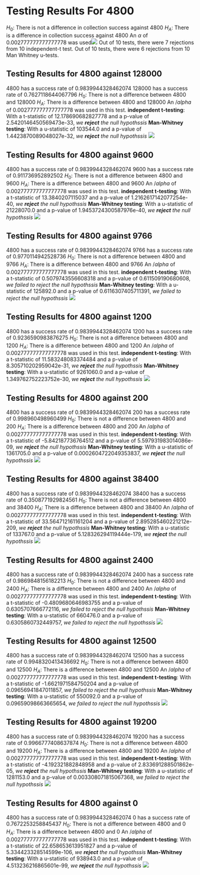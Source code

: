 # Testing Results For 4800 
$H_{0}$: There is not a difference in collection success against 4800 
$H_{A}$: There is a difference in collection success against 4800
An $\alpha$ of 0.002777777777777778 was used![](images/4800_against_all_SignalRate.png) 
Out of 10 tests, there were 7 rejections from 10 independent-t test.
Out of 10 tests, there were 6 rejections from 10 Man Whitney u-tests.
## Testing Results for 4800 against 128000 
4800 has a success rate of 0.9839944328462074
128000 has a success rate of 0.7627118644067796
$H_{0}$: There is not a difference between 4800 and 128000
$H_{A}$: There is a difference between 4800 and 128000
An $/alpha$ of 0.002777777777777778 was used in this test.
__independent t-testing__: With a t-statistic of 12.178690682827778 and a p-value of 2.5420146450569473e-33, _we **reject** the null hypothssis_
__Man-Whitney testing__: With a u-statistic of 103544.0 and a p-value of 1.4423870089048027e-32, _we **reject** the null hypothssis_
![](images/4800_against_128000.png) 
## Testing Results for 4800 against 9600 
4800 has a success rate of 0.9839944328462074
9600 has a success rate of 0.911736952892502
$H_{0}$: There is not a difference between 4800 and 9600
$H_{A}$: There is a difference between 4800 and 9600
An $/alpha$ of 0.002777777777777778 was used in this test.
__independent t-testing__: With a t-statistic of 13.3840207115037 and a p-value of 1.2162617142077254e-40, _we **reject** the null hypothssis_
__Man-Whitney testing__: With a u-statistic of 21228070.0 and a p-value of 1.9453724300587976e-40, _we **reject** the null hypothssis_
![](images/4800_against_9600.png) 
## Testing Results for 4800 against 9766 
4800 has a success rate of 0.9839944328462074
9766 has a success rate of 0.9770114942528736
$H_{0}$: There is not a difference between 4800 and 9766
$H_{A}$: There is a difference between 4800 and 9766
An $/alpha$ of 0.002777777777777778 was used in this test.
__independent t-testing__: With a t-statistic of 0.5079743556608318 and a p-value of 0.611509190680608, _we failed to reject the null hypothssis_
__Man-Whitney testing__: With a u-statistic of 125892.0 and a p-value of 0.6116307405711391, _we failed to reject the null hypothssis_
![](images/4800_against_9766.png) 
## Testing Results for 4800 against 1200 
4800 has a success rate of 0.9839944328462074
1200 has a success rate of 0.9236590983876275
$H_{0}$: There is not a difference between 4800 and 1200
$H_{A}$: There is a difference between 4800 and 1200
An $/alpha$ of 0.002777777777777778 was used in this test.
__independent t-testing__: With a t-statistic of 11.583248083374484 and a p-value of 8.305710202959042e-31, _we **reject** the null hypothssis_
__Man-Whitney testing__: With a u-statistic of 9261060.0 and a p-value of 1.349762752223752e-30, _we **reject** the null hypothssis_
![](images/4800_against_1200.png) 
## Testing Results for 4800 against 200 
4800 has a success rate of 0.9839944328462074
200 has a success rate of 0.998960498960499
$H_{0}$: There is not a difference between 4800 and 200
$H_{A}$: There is a difference between 4800 and 200
An $/alpha$ of 0.002777777777777778 was used in this test.
__independent t-testing__: With a t-statistic of -5.842187736764512 and a p-value of 5.597931983014086e-09, _we **reject** the null hypothssis_
__Man-Whitney testing__: With a u-statistic of 1361705.0 and a p-value of 0.0002604722049353837, _we **reject** the null hypothssis_
![](images/4800_against_200.png) 
## Testing Results for 4800 against 38400 
4800 has a success rate of 0.9839944328462074
38400 has a success rate of 0.3508771929824561
$H_{0}$: There is not a difference between 4800 and 38400
$H_{A}$: There is a difference between 4800 and 38400
An $/alpha$ of 0.002777777777777778 was used in this test.
__independent t-testing__: With a t-statistic of 33.564712161161204 and a p-value of 2.895285460221212e-209, _we **reject** the null hypothssis_
__Man-Whitney testing__: With a u-statistic of 133767.0 and a p-value of 5.128326294119444e-179, _we **reject** the null hypothssis_
![](images/4800_against_38400.png) 
## Testing Results for 4800 against 2400 
4800 has a success rate of 0.9839944328462074
2400 has a success rate of 0.9869848156182213
$H_{0}$: There is not a difference between 4800 and 2400
$H_{A}$: There is a difference between 4800 and 2400
An $/alpha$ of 0.002777777777777778 was used in this test.
__independent t-testing__: With a t-statistic of -0.4809680646983755 and a p-value of 0.6305707666772116, _we failed to reject the null hypothssis_
__Man-Whitney testing__: With a u-statistic of 660476.0 and a p-value of 0.6305860732449757, _we failed to reject the null hypothssis_
![](images/4800_against_2400.png) 
## Testing Results for 4800 against 12500 
4800 has a success rate of 0.9839944328462074
12500 has a success rate of 0.9948320413436692
$H_{0}$: There is not a difference between 4800 and 12500
$H_{A}$: There is a difference between 4800 and 12500
An $/alpha$ of 0.002777777777777778 was used in this test.
__independent t-testing__: With a t-statistic of -1.6621971584750204 and a p-value of 0.09656941847011857, _we failed to reject the null hypothssis_
__Man-Whitney testing__: With a u-statistic of 550092.0 and a p-value of 0.09659098663665654, _we failed to reject the null hypothssis_
![](images/4800_against_12500.png) 
## Testing Results for 4800 against 19200 
4800 has a success rate of 0.9839944328462074
19200 has a success rate of 0.9966777408637874
$H_{0}$: There is not a difference between 4800 and 19200
$H_{A}$: There is a difference between 4800 and 19200
An $/alpha$ of 0.002777777777777778 was used in this test.
__independent t-testing__: With a t-statistic of -4.192321882848958 and a p-value of 2.833691288501862e-05, _we **reject** the null hypothssis_
__Man-Whitney testing__: With a u-statistic of 1281153.0 and a p-value of 0.003308071815067368, _we failed to reject the null hypothssis_
![](images/4800_against_19200.png) 
## Testing Results for 4800 against 0 
4800 has a success rate of 0.9839944328462074
0 has a success rate of 0.7672253258845437
$H_{0}$: There is not a difference between 4800 and 0
$H_{A}$: There is a difference between 4800 and 0
An $/alpha$ of 0.002777777777777778 was used in this test.
__independent t-testing__: With a t-statistic of 22.658653613951827 and a p-value of 5.334423328514599e-106, _we **reject** the null hypothssis_
__Man-Whitney testing__: With a u-statistic of 938943.0 and a p-value of 4.513236216865601e-99, _we **reject** the null hypothssis_
![](images/4800_against_0.png) 
